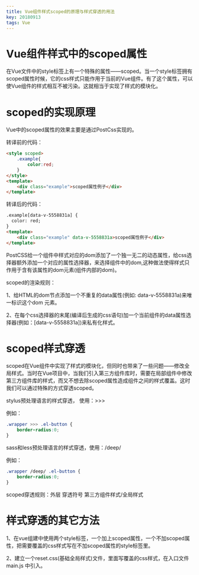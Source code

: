 ```yaml
---
title: Vue组件样式scoped的原理与样式穿透的用法
key: 20180913
tags: Vue 
---
```


# Vue组件样式中的scoped属性

在Vue文件中的style标签上有一个特殊的属性——scoped。当一个style标签拥有scoped属性时候，它的css样式只能作用于当前的Vue组件。有了这个属性，可以使Vue组件的样式相互不被污染。这就相当于实现了样式的模块化。

<!--more-->

# scoped的实现原理

Vue中的scoped属性的效果主要是通过PostCss实现的。

转译前的代码：
```html
<style scoped>
    .example{
        color:red;
    }
</style>
<template>
    <div class="example">scoped属性例子</div>
</template>
```

转译后的代码：
```html
.example[data-v-5558831a] {
  color: red;
}
<template>
    <div class="example" data-v-5558831a>scoped属性例子</div>
</template>
```

PostCSS给一个组件中样式对应的dom添加了一个独一无二的动态属性，给css选择器额外添加一个对应的属性选择器，来选择组件中的dom,这种做法使得样式只作用于含有该属性的dom元素(组件内部的dom)。

scoped的渲染规则：

1、给HTML的dom节点添加一个不重复的data属性(例如: data-v-5558831a)来唯一标识这个dom 元素。

2、在每个css选择器的末尾(编译后生成的css语句)加一个当前组件的data属性选择器(例如：[data-v-5558831a])来私有化样式。

# scoped样式穿透

scoped在Vue组件中实现了样式的模块化，但同时也带来了一些问题——修改全局样式。当时在Vue项目中，当我们引入第三方组件库时，需要在局部组件中修改第三方组件库的样式，而又不想去除scoped属性造成组件之间的样式覆盖。这时我们可以通过特殊的方式穿透scoped。

stylus预处理语言的样式穿透， 使用：>>>

例如：
```css
.wrapper >>> .el-button {
	border-radius:0;
}
```

sass和less预处理语言的样式穿透，使用：/deep/

例如：
```css
.wrapper /deep/ .el-button {
	border-radius:0;
}
```

scoped穿透规则：外层 穿透符号 第三方组件样式/全局样式

# 样式穿透的其它方法

1、在vue组建中使用两个style标签，一个加上scoped属性，一个不加scoped属性，把需要覆盖的css样式写在不加scoped属性的style标签里。

2、建立一个reset.css(基础全局样式)文件，里面写覆盖的css样式，在入口文件main.js 中引入。





